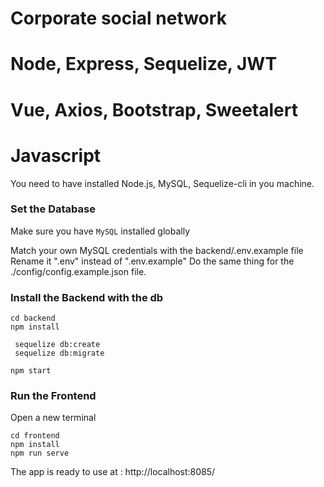 # Corporate social network
# Node, Express, Sequelize, JWT
# Vue, Axios, Bootstrap, Sweetalert
# Javascript

You need to have installed Node.js, MySQL, Sequelize-cli in you machine.

### Set the Database

Make sure you have `MySQL` installed globally

Match your own MySQL credentials with the backend/.env.example file
Rename it ".env" instead of ".env.example"
Do the same thing for the ./config/config.example.json file.


### Install the Backend with the db

```
cd backend
npm install
```

```
 sequelize db:create
 sequelize db:migrate
```

```
npm start
```
### Run the Frontend

Open a new terminal

```
cd frontend
npm install 
npm run serve
```

The app is ready to use at : http://localhost:8085/
